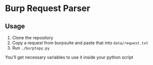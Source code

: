 # Burp Request Parser

## Usage

1. Clone the repository
2. Copy a request from burpsuite and paste that into ```data/request.txt```
3. Run ```./burptopy.py```

You'll get necessary variables to use it inside your python script
